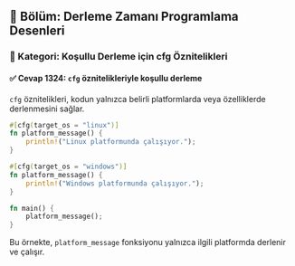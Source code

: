 ## 📘 Bölüm: Derleme Zamanı Programlama Desenleri  
### 🔹 Kategori: Koşullu Derleme için cfg Öznitelikleri  
#### ✅ Cevap 1324: `cfg` öznitelikleriyle koşullu derleme

`cfg` öznitelikleri, kodun yalnızca belirli platformlarda veya özelliklerde derlenmesini sağlar.

```rust
#[cfg(target_os = "linux")]
fn platform_message() {
    println!("Linux platformunda çalışıyor.");
}

#[cfg(target_os = "windows")]
fn platform_message() {
    println!("Windows platformunda çalışıyor.");
}

fn main() {
    platform_message();
}
```
Bu örnekte, `platform_message` fonksiyonu yalnızca ilgili platformda derlenir ve çalışır.
